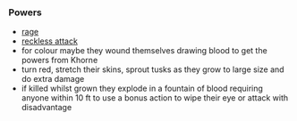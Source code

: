 ### Powers
- [rage](https://www.dndbeyond.com/classes/barbarian#Rage-51)
- [reckless attack](https://www.dndbeyond.com/classes/barbarian#RecklessAttack-53)
- for colour maybe they wound themselves drawing blood to get the powers from Khorne
- turn red, stretch their skins, sprout tusks as they grow to large size and do extra damage
- if killed whilst grown they explode in a fountain of blood requiring anyone within 10 ft to use a bonus action to wipe their eye or attack with disadvantage